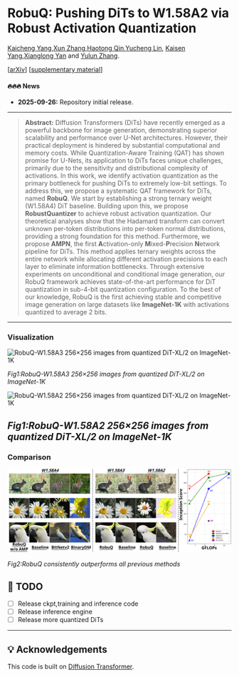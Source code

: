 # RobuQ: Pushing DiTs to W1.58A2 via Robust Activation Quantization
[Kaicheng Yang](https://github.com/KaichengYang),[Xun Zhang](xxx.com),[Haotong Qin](xxx.com),[Yucheng Lin](xxx.com), [Kaisen Yang](xxx.com),[Xianglong Yan](xxx.com) and [Yulun Zhang](https://github.com/YulunZhang).

[[arXiv](xxx.com)] [[supplementary material](xxx.com)] 

#### 🔥🔥🔥 News

- **2025-09-26:** Repository initial release.

---

> **Abstract:** Diffusion Transformers (DiTs) have recently emerged as a powerful backbone for image generation, demonstrating superior scalability and performance over U-Net architectures. However, their practical deployment is hindered by substantial computational and memory costs. While Quantization-Aware Training (QAT) has shown promise for U-Nets, its application to DiTs faces unique challenges, primarily due to the sensitivity and distributional complexity of activations. In this work, we identify activation quantization as the primary bottleneck for pushing DiTs to extremely low-bit settings. To address this, we propose a systematic QAT framework for DiTs, named **RobuQ**. We start by establishing a strong ternary weight (W1.58A4) DiT baseline. Building upon this, we propose **RobustQuantizer** to achieve robust activation quantization. Our theoretical analyses show that the Hadamard transform can convert unknown per-token distributions into per-token normal distributions, providing a strong foundation for this method. Furthermore, we propose **AMPN**, the first **A**ctivation-only **M**ixed-**P**recision **N**etwork pipeline for DiTs. This method applies ternary weights across the entire network while allocating different activation precisions to each layer to eliminate information bottlenecks. Through extensive experiments on unconditional and conditional image generation, our RobuQ framework achieves state-of-the-art performance for DiT quantization in sub-4-bit quantization configuration. To the best of our knowledge, RobuQ is the first achieving stable and competitive image generation on large datasets like **ImageNet-1K** with activations quantized to average 2 bits.
---

### Visualization



![RobuQ-W1.58A3 256×256 images from quantized DiT-XL/2 on ImageNet-1K](figs/A3_visualization.svg)

*Fig1:RobuQ-W1.58A3 256×256 images from quantized DiT-XL/2 on ImageNet-1K*

![RobuQ-W1.58A2 256×256 images from quantized DiT-XL/2 on ImageNet-1K](figs/A2_visualization.svg)

*Fig1:RobuQ-W1.58A2 256×256 images from quantized DiT-XL/2 on ImageNet-1K*
---

### Comparison


![RobuQ consistently outperforms all previous methods](figs/compare.svg)

*Fig2:RobuQ consistently outperforms all previous methods*

## 🔖 TODO


- [ ] Release ckpt,training and inference code
- [ ] Release inference engine
- [ ] Release more quantized DiTs

---

## 💡 Acknowledgements

This code is built on [Diffusion Transformer](https://github.com/facebookresearch/DiT).